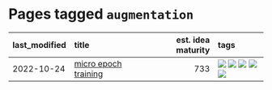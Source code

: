 # Pages tagged `augmentation`

|last_modified|title|est. idea maturity|tags
|:---|:---|---:|:---|
|2022-10-24|[micro epoch training](../micro-epoch.md)|733|[![](https://img.shields.io/badge/tag-augmentation-7a219d)](../tags/augmentation.md) [![](https://img.shields.io/badge/tag-dataset-752fd7)](../tags/dataset.md) [![](https://img.shields.io/badge/tag-heuristics-a777bf)](../tags/heuristics.md) [![](https://img.shields.io/badge/tag-tooling-e3be61)](../tags/tooling.md) [![](https://img.shields.io/badge/tag-training-c456a9)](../tags/training.md)|